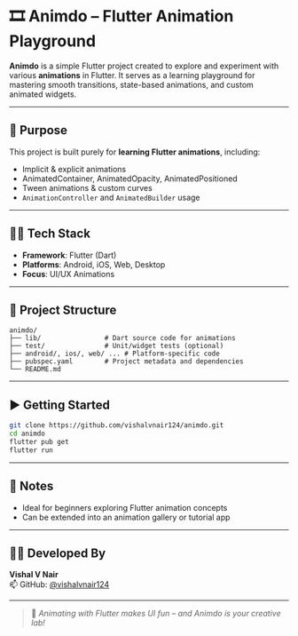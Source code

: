 # 🎞️ Animdo – Flutter Animation Playground

**Animdo** is a simple Flutter project created to explore and experiment with various **animations** in Flutter. It serves as a learning playground for mastering smooth transitions, state-based animations, and custom animated widgets.

---

## 🎯 Purpose

This project is built purely for **learning Flutter animations**, including:

- Implicit & explicit animations  
- AnimatedContainer, AnimatedOpacity, AnimatedPositioned  
- Tween animations & custom curves  
- `AnimationController` and `AnimatedBuilder` usage

---

## 🧑‍💻 Tech Stack

- **Framework**: Flutter (Dart)  
- **Platforms**: Android, iOS, Web, Desktop  
- **Focus**: UI/UX Animations

---

## 📂 Project Structure

```
animdo/
├── lib/                # Dart source code for animations
├── test/               # Unit/widget tests (optional)
├── android/, ios/, web/ ... # Platform-specific code
├── pubspec.yaml        # Project metadata and dependencies
└── README.md
```

---

## ▶️ Getting Started

```bash
git clone https://github.com/vishalvnair124/animdo.git
cd animdo
flutter pub get
flutter run
```

---

## 📌 Notes

- Ideal for beginners exploring Flutter animation concepts  
- Can be extended into an animation gallery or tutorial app

---

## 👨‍💻 Developed By

**Vishal V Nair**  
📫 GitHub: [@vishalvnair124](https://github.com/vishalvnair124)

---

> 🎨 *Animating with Flutter makes UI fun – and Animdo is your creative lab!*

